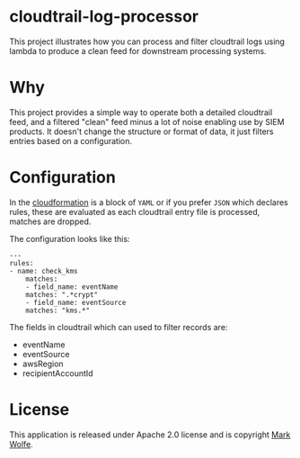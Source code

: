 # cloudtrail-log-processor

This project illustrates how you can process and filter cloudtrail logs using lambda to produce a clean feed for downstream processing systems.

# Why

This project provides a simple way to operate both a detailed cloudtrail feed, and a filtered "clean" feed minus a lot of noise enabling use by SIEM products. It doesn't change the structure or format of data, it just filters entries based on a configuration.

# Configuration

In the [cloudformation](sam/app/cloudtrail_processor.yaml) is a block of `YAML` or if you prefer `JSON` which declares rules, these are evaluated as each cloudtrail entry file is processed, matches are dropped.

The configuration looks like this:

```
---
rules:
- name: check_kms
    matches:
    - field_name: eventName
    matches: ".*crypt"
    - field_name: eventSource
    matches: "kms.*"
```

The fields in cloudtrail which can used to filter records are:

* eventName
* eventSource
* awsRegion
* recipientAccountId

# License

This application is released under Apache 2.0 license and is copyright [Mark Wolfe](https://www.wolfe.id.au).